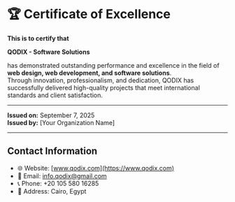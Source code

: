 # 🏆 Certificate of Excellence

**This is to certify that**

**QODIX - Software Solutions**

has demonstrated outstanding performance and excellence in the field of **web design, web development, and software solutions**.  
Through innovation, professionalism, and dedication, QODIX has successfully delivered high-quality projects that meet international standards and client satisfaction.

---

**Issued on:** September 7, 2025  
**Issued by:** [Your Organization Name]  

---

## Contact Information
- 🌐 Website: [www.qodix.com](https://www.qodix.com)
- 📧 Email: info.qodix@gmail.com
- 📞 Phone: +20 105 580 16285
- 📍 Address: Cairo, Egypt
